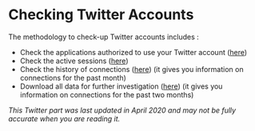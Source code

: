 # Checking Twitter Accounts

The methodology to check-up Twitter accounts includes :
* Check the applications authorized to use your Twitter account ([here](https://twitter.com/settings/applications))
* Check the active sessions ([here](https://twitter.com/settings/applications))
* Check the history of connections ([here](https://twitter.com/settings/your_twitter_data/login_history)) (it gives you information on connections for the past month)
* Download all data for further investigation ([here](https://twitter.com/settings/your_twitter_data)) (it gives you information on connections for the past two months)

_This Twitter part was last updated in April 2020 and may not be fully accurate when you are reading it._
